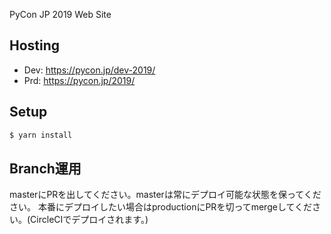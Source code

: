 PyCon JP 2019 Web Site

## Hosting

- Dev: https://pycon.jp/dev-2019/
- Prd: https://pycon.jp/2019/

## Setup

``` bash
$ yarn install
```

## Branch運用

masterにPRを出してください。masterは常にデプロイ可能な状態を保ってください。
本番にデプロイしたい場合はproductionにPRを切ってmergeしてください。(CircleCIでデプロイされます。)